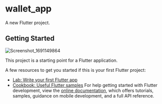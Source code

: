 # wallet_app

A new Flutter project.

## Getting Started
![Screenshot_1691149864](https://github.com/JohnnyBoi03/wallet_app/assets/91638476/bfca8919-2e20-48b9-982e-faef2b78bf17)

This project is a starting point for a Flutter application.

A few resources to get you started if this is your first Flutter project:

- [Lab: Write your first Flutter app](https://docs.flutter.dev/get-started/codelab)
- [Cookbook: Useful Flutter samples](https://docs.flutter.dev/cookbook)
For help getting started with Flutter development, view the
[online documentation](https://docs.flutter.dev/), which offers tutorials,
samples, guidance on mobile development, and a full API reference.
